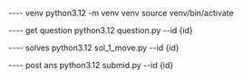 ---- venv
python3.12 -m venv venv
source venv/bin/activate

---- get question
python3.12 question.py --id {id}

---- solves
python3.12 sol_1_move.py --id {id}

---- post ans
python3.12 submid.py --id {id}
